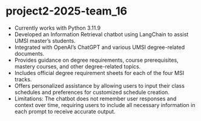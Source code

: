 # project2-2025-team_16

- Currently works with Python 3.11.9
- Developed an Information Retrieval chatbot using LangChain to assist UMSI master’s students.
- Integrated with OpenAI’s ChatGPT and various UMSI degree-related documents.
- Provides guidance on degree requirements, course prerequisites, mastery courses, and other degree-related topics.
- Includes official degree requirement sheets for each of the four MSI tracks.
- Offers personalized assistance by allowing users to input their class schedules and preferences for customized schedule creation.
- Limitations: The chatbot does not remember user responses and context over time, requiring users to include all necessary information in each prompt to receive accurate output.
